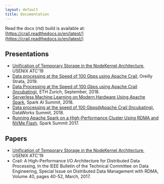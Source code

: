 ```yaml
---
layout: default
title: Documentation
---
```


Read the docs (rtd) build is available at: [https://crail.readthedocs.io/en/latest/](https://crail.readthedocs.io/en/latest/)

## Presentations
  * [Unification of Temporary Storage in the NodeKernel Architecture](https://www.usenix.org/conference/atc19/presentation/stuedi), USENIX ATC'19
  * [Data processing at the Speed of 100 Gbps using Apache Crail](https://conferences.oreilly.com/strata/strata-ca-2019/public/schedule/detail/71902), Oreilly Strata, 2019.
  * <a href="{{ site.base }}/files/crail-project-web.pdf">Data Processing at the Speed of 100 Gbps using Apache Crail (Incubating)</a>, ETH Zurich, September, 2018.
  * [Serverless Machine Learning on Modern Hardware Using Apache Spark](https://databricks.com/session/serverless-machine-learning-on-modern-hardware-using-apache-spark), Spark AI Summit, 2018.
  * [Data processing at the speed of 100 Gbps@Apache Crail (Incubating)](https://dataworkssummit.com/san-jose-2018/session/data-processing-at-the-speed-of-100-gbpsapache-crail-incubating/), DataWorks Summit, 2018.
  * [Running Apache Spark on a High-Performance Cluster Using RDMA and NVMe Flash](https://databricks.com/session/running-apache-spark-on-a-high-performance-cluster-using-rdma-and-nvme-flash), Spark Summit 2017.

## Papers

  * [Unification of Temporary Storage in the NodeKernel Architecture](https://www.usenix.org/system/files/atc19-stuedi.pdf), USENIX ATC'19
  * Crail: A High-Performance I/O Architecture for Distributed Data Processing, In the IEEE Bulletin of the Technical Committee on Data Engineering, Special Issue on Distributed Data Management with RDMA, Volume 40, pages 40-52, March, 2017.


